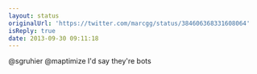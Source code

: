 ```yaml
---
layout: status
originalUrl: 'https://twitter.com/marcgg/status/384606368331608064'
isReply: true
date: 2013-09-30 09:11:18
---
```


@sgruhier @maptimize I'd say they're bots
